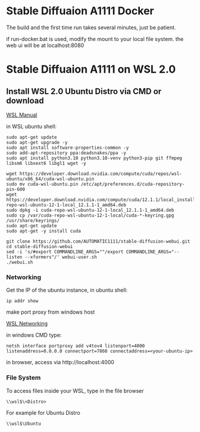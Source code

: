 # Stable Diffuaion A1111 Docker

The build and the first time run takes several minutes, just be patient.

if run-docker.bat is used, modify the mount to your local file system. the web ui will be at localhost:8080


# Stable Diffuaion A1111 on WSL 2.0
## Install WSL 2.0 Ubuntu Distro via CMD or download 

[WSL Manual](https://github.com/MicrosoftDocs/WSL/blob/main/WSL/install-manual.md)

in WSL ubuntu shell:

``` shell
sudo apt-get update
sudo apt-get upgrade -y
sudo apt install software-properties-common -y
sudo add-apt-repository ppa:deadsnakes/ppa -y
sudo apt install python3.10 python3.10-venv python3-pip git ffmpeg libsm6 libxext6 libgl1 wget -y

wget https://developer.download.nvidia.com/compute/cuda/repos/wsl-ubuntu/x86_64/cuda-wsl-ubuntu.pin
sudo mv cuda-wsl-ubuntu.pin /etc/apt/preferences.d/cuda-repository-pin-600
wget https://developer.download.nvidia.com/compute/cuda/12.1.1/local_installers/cuda-repo-wsl-ubuntu-12-1-local_12.1.1-1_amd64.deb
sudo dpkg -i cuda-repo-wsl-ubuntu-12-1-local_12.1.1-1_amd64.deb
sudo cp /var/cuda-repo-wsl-ubuntu-12-1-local/cuda-*-keyring.gpg /usr/share/keyrings/
sudo apt-get update
sudo apt-get -y install cuda

git clone https://github.com/AUTOMATIC1111/stable-diffusion-webui.git
cd stable-diffusion-webui
sed -i 's/#export COMMANDLINE_ARGS=""/export COMMANDLINE_ARGS="--listen --xformers"/' webui-user.sh
./webui.sh
```

### Networking

Get the IP of the ubuntu instance, in ubuntu shell:

``` shell
ip addr show
```

make port proxy from windows host

[WSL Networking](https://learn.microsoft.com/en-us/windows/wsl/networking)

in windows CMD type:

``` shell
netsh interface portproxy add v4tov4 listenport=4000 listenaddress=0.0.0.0 connectport=7860 connectaddress=<your-ubuntu-ip>
```

in browser, access via http://localhost:4000

### File System

To access files inside your WSL, type in the file browser

``` shell
\\wsl$\<Distro>
```

For example for Ubuntu Distro

``` shell
\\wsl$\Ubuntu
```
